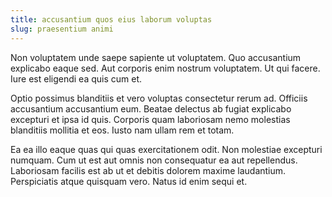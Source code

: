 ```yaml
---
title: accusantium quos eius laborum voluptas
slug: praesentium animi
---
```


Non voluptatem unde saepe sapiente ut voluptatem. Quo accusantium explicabo eaque sed. Aut corporis enim nostrum voluptatem. Ut qui facere. Iure est eligendi ea quis cum et.

Optio possimus blanditiis et vero voluptas consectetur rerum ad. Officiis accusantium accusantium eum. Beatae delectus ab fugiat explicabo excepturi et ipsa id quis. Corporis quam laboriosam nemo molestias blanditiis mollitia et eos. Iusto nam ullam rem et totam.

Ea ea illo eaque quas qui quas exercitationem odit. Non molestiae excepturi numquam. Cum ut est aut omnis non consequatur ea aut repellendus. Laboriosam facilis est ab ut et debitis dolorem maxime laudantium. Perspiciatis atque quisquam vero. Natus id enim sequi et.
